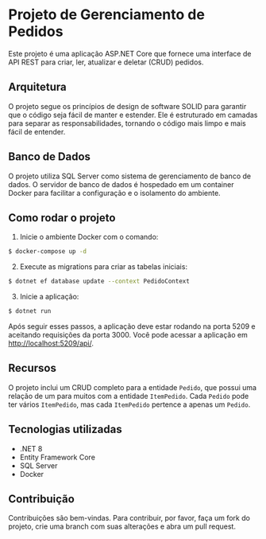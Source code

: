 # Projeto de Gerenciamento de Pedidos

Este projeto é uma aplicação ASP.NET Core que fornece uma interface de API REST para criar, ler, atualizar e deletar (CRUD) pedidos.

## Arquitetura

O projeto segue os princípios de design de software SOLID para garantir que o código seja fácil de manter e estender. Ele é estruturado em camadas para separar as responsabilidades, tornando o código mais limpo e mais fácil de entender.

## Banco de Dados

O projeto utiliza SQL Server como sistema de gerenciamento de banco de dados. O servidor de banco de dados é hospedado em um container Docker para facilitar a configuração e o isolamento do ambiente.

## Como rodar o projeto

1. Inicie o ambiente Docker com o comando:

```bash
$ docker-compose up -d
```

2. Execute as migrations para criar as tabelas iniciais:

```bash
$ dotnet ef database update --context PedidoContext
```

3. Inicie a aplicação:

```bash
$ dotnet run
```

Após seguir esses passos, a aplicação deve estar rodando na porta 5209 e aceitando requisições da porta 3000. Você pode acessar a aplicação em [http://localhost:5209/api/](http://localhost:5209/api/).

## Recursos

O projeto inclui um CRUD completo para a entidade `Pedido`, que possui uma relação de um para muitos com a entidade `ItemPedido`. Cada `Pedido` pode ter vários `ItemPedido`, mas cada `ItemPedido` pertence a apenas um `Pedido`.

## Tecnologias utilizadas

- .NET 8
- Entity Framework Core
- SQL Server
- Docker

## Contribuição

Contribuições são bem-vindas. Para contribuir, por favor, faça um fork do projeto, crie uma branch com suas alterações e abra um pull request.
